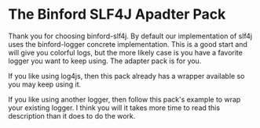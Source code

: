 The Binford SLF4J Apadter Pack
==============================

Thank you for choosing binford-slf4j.  By default our implementation of slf4j uses the binford-logger concrete implementation.  This is a good start and will give you colorful logs, but the more likely case is you have a favorite logger you want to keep using.  The adapter pack is for you.

If you like using log4js, then this pack already has a wrapper available so you may keep using it.

If you like using another logger, then follow this pack's example to wrap your existing logger.  I think you will it takes more time to read this description than it does to do the work.